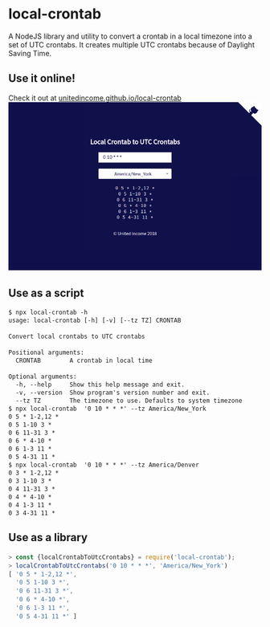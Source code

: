 # local-crontab

A NodeJS library and utility to convert a crontab in a local timezone into a set of UTC crontabs. It
creates multiple UTC crontabs because of Daylight Saving Time.

## Use it online!
Check it out at [unitedincome.github.io/local-crontab](https://unitedincome.github.io/local-crontab)
[![](./docs/.screenshot.png)](https://unitedincome.github.io/local-crontab)

## Use as a script
```
$ npx local-crontab -h
usage: local-crontab [-h] [-v] [--tz TZ] CRONTAB

Convert local crontabs to UTC crontabs

Positional arguments:
  CRONTAB        A crontab in local time

Optional arguments:
  -h, --help     Show this help message and exit.
  -v, --version  Show program's version number and exit.
  --tz TZ        The timezone to use. Defaults to system timezone
$ npx local-crontab  '0 10 * * *' --tz America/New_York
0 5 * 1-2,12 *
0 5 1-10 3 *
0 6 11-31 3 *
0 6 * 4-10 *
0 6 1-3 11 *
0 5 4-31 11 *
$ npx local-crontab  '0 10 * * *' --tz America/Denver
0 3 * 1-2,12 *
0 3 1-10 3 *
0 4 11-31 3 *
0 4 * 4-10 *
0 4 1-3 11 *
0 3 4-31 11 *
```

## Use as a library
```javascript
> const {localCrontabToUtcCrontabs} = require('local-crontab');
> localCrontabToUtcCrontabs('0 10 * * *', 'America/New_York')     
[ '0 5 * 1-2,12 *',                                               
  '0 5 1-10 3 *',                                                 
  '0 6 11-31 3 *',                                                
  '0 6 * 4-10 *',                                                 
  '0 6 1-3 11 *',                                                 
  '0 5 4-31 11 *' ]                                               
```
